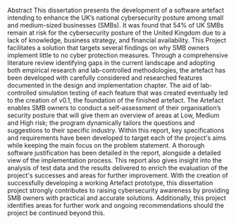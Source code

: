 Abstract
This dissertation presents the development of a software artefact intending to enhance the UK’s national cybersecurity posture among small and medium-sized businesses (SMBs). It was found that 54% of UK SMBs remain at risk for the cybersecurity posture of the United Kingdom due to a lack of knowledge, business strategy, and financial availability. This Project facilitates a solution that targets several findings on why SMB owners implement little to no cyber protection measures. Through a comprehensive literature review identifying gaps in the current landscape and adopting both empirical research and lab-controlled methodologies, the artefact has been developed with carefully considered and researched features documented in the design and implementation chapter. The aid of lab-controlled simulation testing of each feature that was created eventually led to the creation of v0.1, the foundation of the finished artefact. The Artefact enables SMB owners to conduct a self-assessment of their organisation’s security posture that will give them an overview of areas at Low, Medium and High risk; the program dynamically tailors the questions and suggestions to their specific industry. Within this report, key specifications and requirements have been developed to target each of the project's aims while keeping the main focus on the problem statement. A thorough software justification has been detailed in the report, alongside a detailed view of the implementation process. This report also gives insight into the analysis of test data and the results delivered to enrich the evaluation of the project's successes and areas for further improvement. With the creation of successfully developing a working Artefact prototype, this dissertation project strongly contributes to raising cybersecurity awareness by providing SMB owners with practical and accurate solutions. Additionally, this project identifies areas for further work and ongoing recommendations should the project be continued beyond this.

